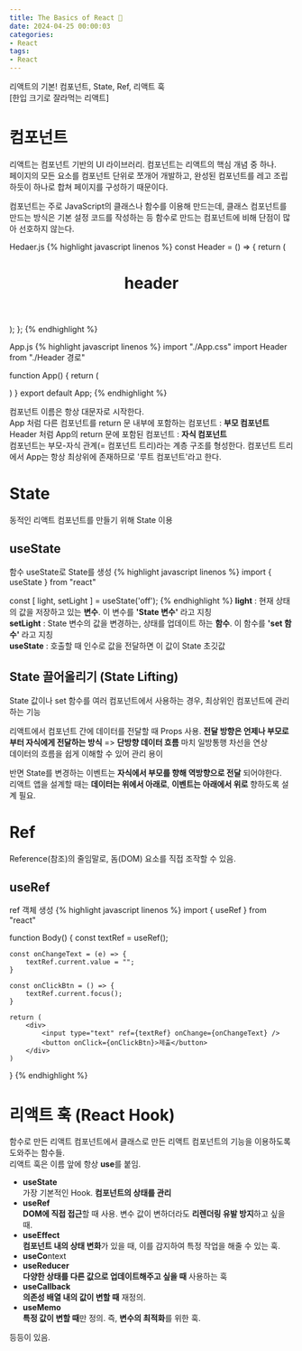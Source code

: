 ```yaml
---
title: The Basics of React 📖
date: 2024-04-25 00:00:03
categories:
- React
tags:
- React
---
```


리액트의 기본! 컴포넌트, State, Ref, 리액트 훅<br />
[한입 크기로 잘라먹는 리액트]

# 컴포넌트
리액트는 컴포넌트 기반의 UI 라이브러리. 컴포넌트는 리액트의 핵심 개념 중 하나.<br />
페이지의 모든 요소를 컴포넌트 단위로 쪼개어 개발하고, 완성된 컴포넌트를 레고 조립하듯이
하나로 합쳐 페이지를 구성하기 때문이다.

컴포넌트는 주로 JavaScript의 클래스나 함수를 이용해 만드는데, 클래스 컴포넌트를 만드는 방식은
기본 설정 코드를 작성하는 등 함수로 만드는 컴포넌트에 비해 단점이 많아 선호하지 않는다.<br/>

Hedaer.js
{% highlight javascript linenos %}
const Header = () => {
    return (
        <header>
            <h1>header</h1>
        </header>
    );
};
{% endhighlight %}

App.js
{% highlight javascript linenos %}
import "./App.css"
import Header from "./Header 경로"

function App() {
    return (
        <div className="App">
            <Hedaer />
            <Body />
            <Footer />
        </div>
    )
}
export default App;
{% endhighlight %}

컴포넌트 이름은 항상 대문자로 시작한다.<br />
App 처럼 다른 컴포넌트를 return 문 내부에 포함하는 컴포넌트 : **부모 컴포넌트**<br />
Header 처럼 App의 return 문에 포함된 컴포넌트 : **자식 컴포넌트**<br />
컴포넌트는 부모-자식 관계(= 컴포넌트 트리)라는 계층 구조를 형성한다.
컴포넌트 트리에서 App는 항상 최상위에 존재하므로 '루트 컴포넌트'라고 한다.

# State
동적인 리액트 컴포넌트를 만들기 위해 State 이용

## useState
함수 useState로 State를 생성
{% highlight javascript linenos %}
import { useState } from "react"

const [ light, setLight ] = useState('off');
{% endhighlight %}
**light** : 현재 상태의 값을 저장하고 있는 **변수**. 이 변수를 **'State 변수'** 라고 지칭<br/>
**setLight** : State 변수의 값을 변경하는, 상태를 업데이트 하는 **함수**. 이 함수를 **'set 함수'** 라고 지칭<br/>
**useState** : 호출할 때 인수로 값을 전달하면 이 값이 State 초깃값

## State 끌어올리기 (State Lifting)
State 값이나 set 함수를 여러 컴포넌트에서 사용하는 경우, 최상위인 컴포넌트에 관리하는 기능

리액트에서 컴포넌트 간에 데이터를 전달할 때 Props 사용. **전달 방향은 언제나 부모로부터 자식에게 전달하는 방식**
=> **단방향 데이터 흐름** 마치 일방통행 차선을 연상<br/>
데이터의 흐름을 쉽게 이해할 수 있어 관리 용이

반면 State를 변경하는 이벤트는 **자식에서 부모를 향해 역방향으로 전달** 되어야한다.<br/>
리액트 앱을 설계할 때는 **데이터는 위에서 아래로**, **이벤트는 아래에서 위로** 향하도록 설계 필요.



# Ref
Reference(참조)의 줄임말로, 돔(DOM) 요소를 직접 조작할 수 있음.

## useRef
ref 객체 생성
{% highlight javascript linenos %}
import { useRef } from "react"

function Body() {
    const textRef = useRef();

    const onChangeText = (e) => {
        textRef.current.value = "";
    }

    const onClickBtn = () => {
        textRef.current.focus();
    }

    return (
        <div>
            <input type="text" ref={textRef} onChange={onChangeText} />
            <button onClick={onClickBtn}>제출</button>
        </div>
    )
}
{% endhighlight %}

# 리액트 훅 (React Hook)
함수로 만든 리액트 컴포넌트에서 클래스로 만든 리액트 컴포넌트의 기능을 이용하도록 도와주는 함수들.<br/>
리액트 훅은 이름 앞에 항상 **use**를 붙임.
- **useState**<br/>
가장 기본적인 Hook. **컴포넌트의 상태를 관리**
- **useRef**<br/>
**DOM에 직접 접근**할 때 사용. 변수 값이 변하더라도 **리렌더링 유발 방지**하고 싶을 때.
- **useEffect**<br/>
**컴포넌트 내의 상태 변화**가 있을 때, 이를 감지하여 특정 작업을 해줄 수 있는 훅.
- **useCo**ntext
- **useReducer**<br/>
**다양한 상태를 다른 값으로 업데이트해주고 싶을 때** 사용하는 훅
- **useCallback**<br/>
**의존성 배열 내의 값이 변할 때** 재정의.
- **useMemo**<br/>
**특정 값이 변할 때**만 정의. 즉, **변수의 최적화**를 위한 훅.

등등이 있음.